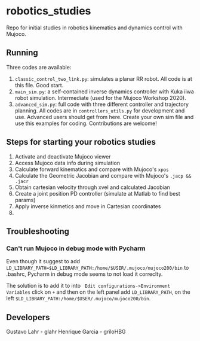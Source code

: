 # robotics_studies
Repo for initial studies in robotics kinematics and dynamics control with Mujoco.

## Running
Three codes are available: 
1) ```classic_control_two_link.py```: simulates a planar RR robot. All code is at this file. Good start.
2) ```main_sim.py```: a self-contained inverse dynamics controller with Kuka iiwa robot simulation. Intermediate (used for the Mujoco Workshop 2020).
3) ```advanced_sim.py```: full code with three different controller and trajectory planning. All codes are in ```controllers_utils.py``` for development and use. Advanced users should get from here. Create your own sim file and use this examples for coding. Contributions are welcome!

## Steps for starting your robotics studies

1) Activate and deactivate Mujoco viewer
2) Access Mujoco data info during simulation
3) Calculate forward kinematics and compare with Mujoco's ```xpos```
4) Calculate the Geometric Jacobian and compare with Mujoco's ```.jacp && .jacr```
5) Obtain cartesian velocity through xvel and calculated Jacobian
6) Create a joint position PD controller (simulate at Matlab to find best params)
7) Apply inverse kinmetics and move in Cartesian coordinates
8) 


## Troubleshooting
### Can't run Mujoco in debug mode with Pycharm
Even though it suggest to add ```LD_LIBRARY_PATH=$LD_LIBRARY_PATH:/home/$USER/.mujoco/mujoco200/bin``` to .bashrc, Pycharm in debug mode seems to not load it correclty.

The solution is to add it to into ``` Edit configurations->Environment Variables``` click on ```+``` and then on the left panel add ```LD_LIBRARY_PATH```, on the left ```$LD_LIBRARY_PATH:/home/$USER/.mujoco/mujoco200/bin```.

## Developers
Gustavo Lahr - glahr
Henrique Garcia - griloHBG
